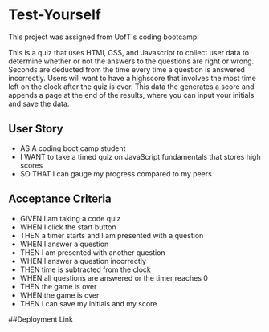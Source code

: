 # Test-Yourself

This project was assigned from UofT's coding bootcamp.

This is a quiz that uses HTMl, CSS, and Javascript to collect user data to determine whether or not the answers to the questions are right or wrong. Seconds are deducted from the time every time a question is answered incorrectly. Users will want to have a highscore that involves the most time left on the clock after the quiz is over. This data the generates a score and appends a page at the end of the results, where you can input your initials and save the data.

## User Story
- AS A coding boot camp student
- I WANT to take a timed quiz on JavaScript fundamentals that stores high scores
- SO THAT I can gauge my progress compared to my peers

## Acceptance Criteria
- GIVEN I am taking a code quiz
- WHEN I click the start button
- THEN a timer starts and I am presented with a question
- WHEN I answer a question
- THEN I am presented with another question
- WHEN I answer a question incorrectly
- THEN time is subtracted from the clock
- WHEN all questions are answered or the timer reaches 0
- THEN the game is over
- WHEN the game is over
- THEN I can save my initials and my score

##Deployment Link


